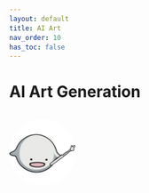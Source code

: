 ```yaml
---
layout: default
title: AI Art
nav_order: 10
has_toc: false
---
```


<style>
  .tutor-bubble {
    display: flex;
    align-items: flex-start;
    gap: 1rem;
    margin: 2rem 0;
    opacity: 0;
    transform: translateX(-30px);
    animation: slideFadeIn 0.6s ease-out forwards;
  }

  .tutor-bubble:nth-of-type(2) { animation-delay: 0.2s; }

  .tutor-bubble img {
    width: 120px;
    border-radius: 50%;
    flex-shrink: 0;
  }

  .assistant-bubble {
    background-color: #6d4ea0;
    color: #ffffff;
    border-radius: 1rem;
    border-bottom-left-radius: 0;
    position: relative;
    padding: 1rem;
    max-width: 700px;
    line-height: 1.5;
    font-style: normal;
    overflow: hidden;
    opacity: 0; /* Hide the text initially */
  }

  .assistant-bubble::after {
    content: '';
    position: absolute;
    left: 0;
    bottom: -10px;
    width: 20px;
    height: 20px;
    background-color: #6d4ea0;
    clip-path: polygon(0 0, 100% 0, 0 100%);
  }

  /* Slide in animation */
  @keyframes slideFadeIn {
    to {
      opacity: 1;
      transform: translateX(0);
    }
  }

  /* Typewriter animation */
  .typewriter {
    display: inline-block;
    white-space: nowrap;
    overflow: hidden;
    border-right: 2px solid white;
    animation:
      typing 2.5s steps(60, end) 0.6s forwards,
      blink 0.8s step-end infinite;
  }

  @keyframes typing {
    from { width: 0 }
    to { width: 100% }
  }

  @keyframes blink {
    from, to { border-color: transparent }
    50% { border-color: white }
  }

  /* Show text after bubble slides in */
  .tutor-bubble.animation-done .assistant-bubble {
    opacity: 1;
    animation: fadeInText 0.6s forwards 0.6s; /* Fade in text after the slide-in */
  }

  @keyframes fadeInText {
    to {
      opacity: 1;
    }
  }
</style>

# AI Art Generation

<div class="tutor-bubble">
  <img src="/assets/ghostchan.png" alt="Ghost-chan">
  <div class="assistant-bubble">
    <span class="typewriter">
      “Hey there! I'm <strong>Ghost-chan</strong>, and I'm here to help you master AI art. Let's get started!”
    </span>
  </div>
</div>
